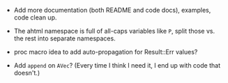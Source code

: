   * Add more documentation (both README and code docs), examples, code clean up.

  * The ahtml namespace is full of all-caps variables like `P`, split
    those vs. the rest into separate namespaces.

  * proc macro idea to add auto-propagation for Result::Err values?

  * Add `append` on `AVec`? (Every time I think I need it, I end up with
    code that doesn't.)

